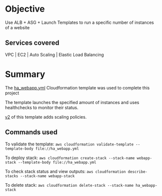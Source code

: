 # Objective

Use ALB + ASG + Launch Templates to run a specific number of instances of a website

## Services covered

VPC | EC2 | Auto Scaling | Elastic Load Balancing

# Summary

The [ha_webapp.yml](https://github.com/theaji/projects/blob/main/ha_webapp/ha_webapp.yml) Cloudformation template was used to complete this project

The template launches the specified amount of instances and uses healthchecks to monitor their status.

[v2](https://github.com/theaji/projects/blob/main/ha_webapp/ha_webapp_v2.yml) of this template adds scaling policies. 

## Commands used

To validate the template: `aws cloudformation validate-template --template-body file://ha_webapp.yml`

To deploy stack: `aws cloudformation create-stack --stack-name webapp-stack --template-body file://ha_webapp.yml`

To check stack status and view outputs: `aws cloudformation describe-stacks --stack-name webapp-stack`

To delete stack: `aws cloudformation delete-stack --stack-name ha_webapp-stack`
